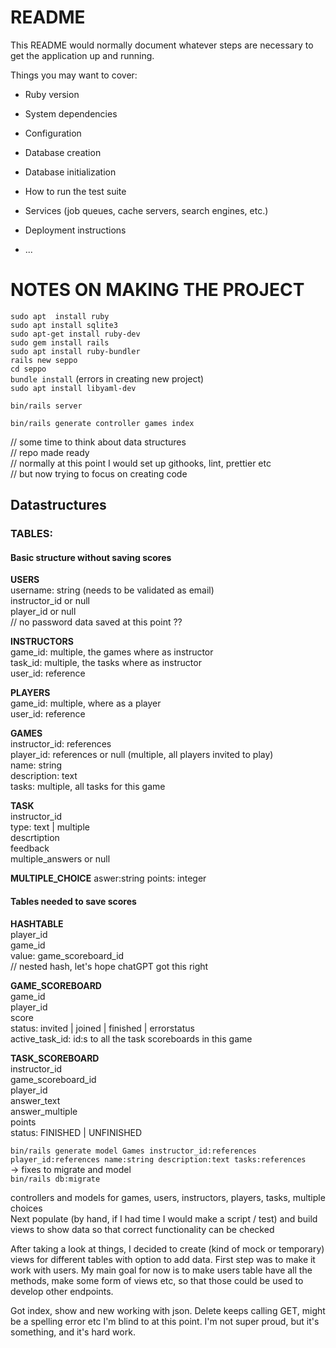 # README

This README would normally document whatever steps are necessary to get the
application up and running.

Things you may want to cover:

* Ruby version

* System dependencies

* Configuration

* Database creation

* Database initialization

* How to run the test suite

* Services (job queues, cache servers, search engines, etc.)

* Deployment instructions

* ...



# NOTES ON MAKING THE PROJECT

``sudo apt  install ruby``  
``sudo apt install sqlite3``  
``sudo apt-get install ruby-dev``  
``sudo gem install rails``  
``sudo apt install ruby-bundler``  
``rails new seppo``  
``cd seppo``  
``bundle install`` (errors in creating new project)  
``sudo apt install libyaml-dev``  
  
  
``bin/rails server``  
  
``bin/rails generate controller games index``  
  
// some time to think about data structures  
// repo made ready  
// normally at this point I would set up githooks, lint, prettier etc  
// but now trying to focus on creating code  
  
## Datastructures  
  
### TABLES:  

#### Basic structure without saving scores
  
**USERS**  
username: string (needs to be validated as email)  
instructor_id or null  
player_id or null  
// no password data saved at this point ??  
  
**INSTRUCTORS**  
game_id: multiple, the games where as instructor  
task_id: multiple, the tasks where as instructor   
user_id: reference  

**PLAYERS**  
game_id: multiple, where as a player  
user_id: reference  
  
**GAMES**  
instructor_id: references  
player_id: references or null (multiple, all players invited to play)  
name: string  
description: text  
tasks: multiple, all tasks for this game  
  
**TASK**  
instructor_id  
type: text | multiple  
descrtiption  
feedback  
multiple_answers or null  

**MULTIPLE_CHOICE**
aswer:string
points: integer
  
  
#### Tables needed to save scores
  
**HASHTABLE**  
player_id  
game_id  
value: game_scoreboard_id  
// nested hash, let's hope chatGPT got this right  
  
**GAME_SCOREBOARD**  
game_id  
player_id  
score  
status: invited | joined | finished | errorstatus  
active_task_id: id:s to all the task scoreboards in this game  
  
**TASK_SCOREBOARD**  
instructor_id  
game_scoreboard_id  
player_id  
answer_text  
answer_multiple  
points  
status: FINISHED | UNFINISHED  
  
  
``bin/rails generate model Games instructor_id:references player_id:references name:string description:text tasks:references``  
-> fixes to migrate and model  
``bin/rails db:migrate``  
  
controllers and models for games, users, instructors, players, tasks, multiple choices  
Next populate (by hand, if I had time I would make a script / test) and build views to show data so that correct functionality can be checked

After taking a look at things, I decided to create (kind of mock or temporary) views for different tables with option to add data. First step was to make it work with users. My main goal for now is to make users table have all the methods, make some form of views etc, so that those could be used to develop other endpoints.

Got index, show and new working with json. Delete keeps calling GET, might be a spelling error etc I'm blind to at this point. I'm not super proud, but it's something, and it's hard work.

